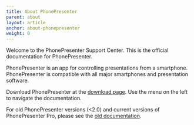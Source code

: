 ```yaml
---
title: About PhonePresenter
parent: about
layout: article
anchor: about-phonepresenter
weight: 0
---
```


Welcome to the PhonePresenter Support Center.  This is the official documentation for PhonePresenter.

PhonePresenter is an app for controlling presentations from a smartphone.  PhonePresenter is compatible with all major smartphones and presentation software.

Download PhonePresenter at the <a href="https://phonepresenter.com/#download" target="_blank">download page</a>.  Use the menu on the left to navigate the documentation.

For old PhonePresenter versions (<2.0) and current versions of PhonePresenter Pro, please see the <a href="http://old.phonepresenter.com">old documentation</a>.
